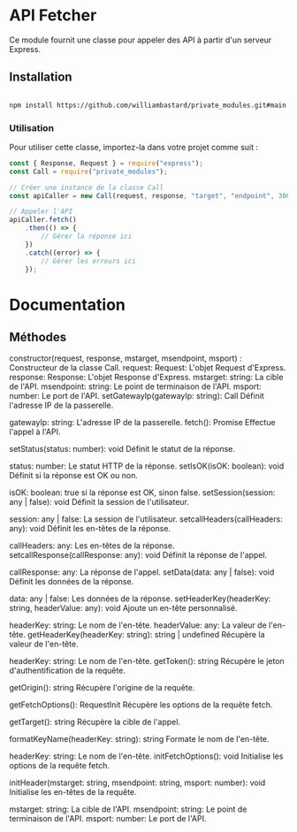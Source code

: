 # API Fetcher

Ce module fournit une classe pour appeler des API à partir d'un serveur Express.

## Installation

```bash

npm install https://github.com/williambastard/private_modules.git#main

```

### Utilisation
Pour utiliser cette classe, importez-la dans votre projet comme suit :

```javascript
const { Response, Request } = require("express");
const Call = require("private_modules");

// Créer une instance de la classe Call
const apiCaller = new Call(request, response, "target", "endpoint", 3000);

// Appeler l'API
apiCaller.fetch()
    .then(() => {
        // Gérer la réponse ici
    })
    .catch((error) => {
        // Gérer les erreurs ici
    });
```

# Documentation
## Méthodes

constructor(request, response, mstarget, msendpoint, msport) : Constructeur de la classe Call.
request: Request: L'objet Request d'Express.
response: Response: L'objet Response d'Express.
mstarget: string: La cible de l'API.
msendpoint: string: Le point de terminaison de l'API.
msport: number: Le port de l'API.
setGatewayIp(gatewayIp: string): Call
Définit l'adresse IP de la passerelle.

gatewayIp: string: L'adresse IP de la passerelle.
fetch(): Promise<Call>
Effectue l'appel à l'API.

setStatus(status: number): void
Définit le statut de la réponse.

status: number: Le statut HTTP de la réponse.
setIsOK(isOK: boolean): void
Définit si la réponse est OK ou non.

isOK: boolean: true si la réponse est OK, sinon false.
setSession(session: any | false): void
Définit la session de l'utilisateur.

session: any | false: La session de l'utilisateur.
setcallHeaders(callHeaders: any): void
Définit les en-têtes de la réponse.

callHeaders: any: Les en-têtes de la réponse.
setcallResponse(callResponse: any): void
Définit la réponse de l'appel.

callResponse: any: La réponse de l'appel.
setData(data: any | false): void
Définit les données de la réponse.

data: any | false: Les données de la réponse.
setHeaderKey(headerKey: string, headerValue: any): void
Ajoute un en-tête personnalisé.

headerKey: string: Le nom de l'en-tête.
headerValue: any: La valeur de l'en-tête.
getHeaderKey(headerKey: string): string | undefined
Récupère la valeur de l'en-tête.

headerKey: string: Le nom de l'en-tête.
getToken(): string
Récupère le jeton d'authentification de la requête.

getOrigin(): string
Récupère l'origine de la requête.

getFetchOptions(): RequestInit
Récupère les options de la requête fetch.

getTarget(): string
Récupère la cible de l'appel.

formatKeyName(headerKey: string): string
Formate le nom de l'en-tête.

headerKey: string: Le nom de l'en-tête.
initFetchOptions(): void
Initialise les options de la requête fetch.

initHeader(mstarget: string, msendpoint: string, msport: number): void
Initialise les en-têtes de la requête.

mstarget: string: La cible de l'API.
msendpoint: string: Le point de terminaison de l'API.
msport: number: Le port de l'API.
